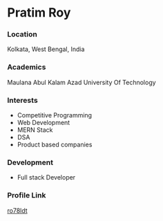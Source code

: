 # Pratim Roy

### Location

Kolkata, West Bengal, India

### Academics

Maulana Abul Kalam Azad University Of Technology

### Interests

-   Competitive Programming
-   Web Development
-   MERN Stack
-   DSA
-   Product based companies

### Development

-   Full stack Developer

### Profile Link

[ro78ldt](https://github.com/ro78ldt)